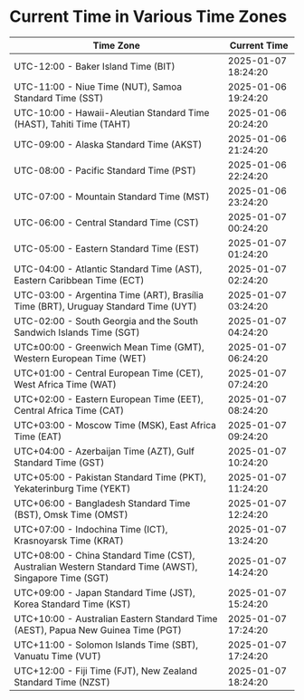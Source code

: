 # Current Time in Various Time Zones

| Time Zone | Current Time |
|-----------|--------------|
| UTC-12:00 - Baker Island Time (BIT) | 2025-01-07 18:24:20 |
| UTC-11:00 - Niue Time (NUT), Samoa Standard Time (SST) | 2025-01-06 19:24:20 |
| UTC-10:00 - Hawaii-Aleutian Standard Time (HAST), Tahiti Time (TAHT) | 2025-01-06 20:24:20 |
| UTC-09:00 - Alaska Standard Time (AKST) | 2025-01-06 21:24:20 |
| UTC-08:00 - Pacific Standard Time (PST) | 2025-01-06 22:24:20 |
| UTC-07:00 - Mountain Standard Time (MST) | 2025-01-06 23:24:20 |
| UTC-06:00 - Central Standard Time (CST) | 2025-01-07 00:24:20 |
| UTC-05:00 - Eastern Standard Time (EST) | 2025-01-07 01:24:20 |
| UTC-04:00 - Atlantic Standard Time (AST), Eastern Caribbean Time (ECT) | 2025-01-07 02:24:20 |
| UTC-03:00 - Argentina Time (ART), Brasília Time (BRT), Uruguay Standard Time (UYT) | 2025-01-07 03:24:20 |
| UTC-02:00 - South Georgia and the South Sandwich Islands Time (SGT) | 2025-01-07 04:24:20 |
| UTC±00:00 - Greenwich Mean Time (GMT), Western European Time (WET) | 2025-01-07 06:24:20 |
| UTC+01:00 - Central European Time (CET), West Africa Time (WAT) | 2025-01-07 07:24:20 |
| UTC+02:00 - Eastern European Time (EET), Central Africa Time (CAT) | 2025-01-07 08:24:20 |
| UTC+03:00 - Moscow Time (MSK), East Africa Time (EAT) | 2025-01-07 09:24:20 |
| UTC+04:00 - Azerbaijan Time (AZT), Gulf Standard Time (GST) | 2025-01-07 10:24:20 |
| UTC+05:00 - Pakistan Standard Time (PKT), Yekaterinburg Time (YEKT) | 2025-01-07 11:24:20 |
| UTC+06:00 - Bangladesh Standard Time (BST), Omsk Time (OMST) | 2025-01-07 12:24:20 |
| UTC+07:00 - Indochina Time (ICT), Krasnoyarsk Time (KRAT) | 2025-01-07 13:24:20 |
| UTC+08:00 - China Standard Time (CST), Australian Western Standard Time (AWST), Singapore Time (SGT) | 2025-01-07 14:24:20 |
| UTC+09:00 - Japan Standard Time (JST), Korea Standard Time (KST) | 2025-01-07 15:24:20 |
| UTC+10:00 - Australian Eastern Standard Time (AEST), Papua New Guinea Time (PGT) | 2025-01-07 17:24:20 |
| UTC+11:00 - Solomon Islands Time (SBT), Vanuatu Time (VUT) | 2025-01-07 17:24:20 |
| UTC+12:00 - Fiji Time (FJT), New Zealand Standard Time (NZST) | 2025-01-07 18:24:20 |
